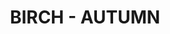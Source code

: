 ---
title: "BIRCH - AUTUMN"
price: "700" 
desc: "Laserski sečeno lišće"
img_path: "/assets/img/A.MIG-8406.jpg"
brand: AMMO
available: false
special_offer: false
new: false
soon: false
cat: "Diorame"
subcat: "DI-AMMO"
subsubcat: "Diorame-AMMO-LISCE"
sifra: "A.MIG-8406"
---